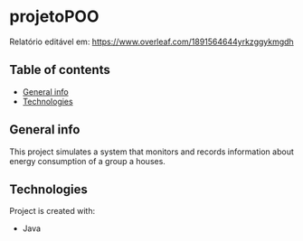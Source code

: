 # projetoPOO

Relatório editável em:
https://www.overleaf.com/1891564644yrkzggykmgdh

## Table of contents
* [General info](#general-info)
* [Technologies](#technologies)

## General info
This project simulates a system that monitors and records information about energy consumption of a group a houses.
	
## Technologies
Project is created with:
* Java




